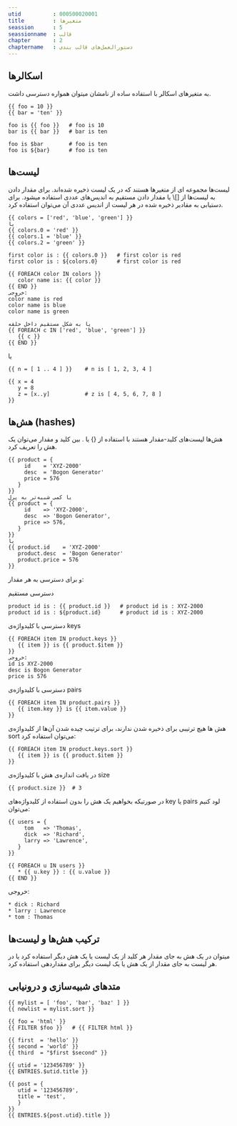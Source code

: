 ```yaml
---
utid          : 000500020001
title         : متغیرها
seassion      : 5
seassionname  : قالب
chapter       : 2
chaptername   : دستورالعمل‌های قالب بندی
---
```



<h2>اسکالرها</h2>

<p>به متغیرهای اسکالر با استفاده ساده از نامشان میتوان همواره دسترسی داشت.</p>

<pre><code>{{ foo = 10 }}
{{ bar = 'ten' }}

foo is {{ foo }}   # foo is 10
bar is {{ bar }}   # bar is ten

foo is $bar        # foo is ten
foo is ${bar}      # foo is ten
</code></pre>

<h2>لیست‌ها</h2>

<p>لیست‌ها مجموعه ای از متغیرها هستند که در یک لیست ذخیره شده‌اند. برای مقدار دادن به لیست‌ها از []\ یا مقدار دادن مستقیم به اندیس‌های عددی استفاده میشود. برای دستیابی به مقادیر ذخیره شده در هر لیست از اندیس عددی آن می‌توان استفاده کرد.</p>

<pre><code>{{ colors = ['red', 'blue', 'green'] }}
یا
{{ colors.0 = 'red' }}
{{ colors.1 = 'blue' }}
{{ colors.2 = 'green' }}

first color is : {{ colors.0 }}   # first color is red
first color is : ${colors.0}      # first color is red

{{ FOREACH color IN colors }}
   color name is: {{ color }}
{{ END }}
خروجی:
color name is red
color name is blue
color name is green

یا به شکل مستقیم داخل حلقه
{{ FOREACH c IN ['red', 'blue', 'green'] }}
   {{ c }}
{{ END }}
</code></pre>

<p>یا</p>

<pre><code>{{ n = [ 1 .. 4 ] }}    # n is [ 1, 2, 3, 4 ] 

{{ x = 4
   y = 8
   z = [x..y]           # z is [ 4, 5, 6, 7, 8 ]
}}
</code></pre>

<h2>هش‌ها (hashes)</h2>

<p>هش‌ها لیست‌های کلید-مقدار هستند با استفاده از {} یا . بین کلید و مقدار می‌توان یک هش را تعریف کرد.</p>

<pre><code>{{ product = {
     id    = 'XYZ-2000'
     desc  = 'Bogon Generator'
     price = 576
   }
}}
یا کمی شبیه‌تر به پرل
{{ product = {
     id    =&gt; 'XYZ-2000',
     desc  =&gt; 'Bogon Generator',
     price =&gt; 576,
   }
}}
یا
{{ product.id    = 'XYZ-2000' 
   product.desc  = 'Bogon Generator'
   product.price = 576 
}}
</code></pre>

<p>و برای دسترسی به هر مقدار:</p>

<p>دسترسی مستقیم</p>

<pre><code>product id is : {{ product.id }}   # product id is : XYZ-2000
product id is : ${product.id}      # product id is : XYZ-2000
</code></pre>

<p>دسترسی با کلیدواژه‌ی keys</p>

<pre><code>{{ FOREACH item IN product.keys }}
   {{ item }} is {{ product.$item }}
}}
خروجی:
id is XYZ-2000
desc is Bogon Generator
price is 576
</code></pre>

<p>دسترسی با کلیدواژه‌ی pairs</p>

<pre><code>{{ FOREACH item IN product.pairs }}
   {{ item.key }} is {{ item.value }}
}} 
</code></pre>

<p>هش ها هیچ ترتیبی برای ذخیره شدن ندارند، برای ترتیب چیده شدن آن‌ها از کلیدواژه‌ی sort می‌توان استفاده کرد:</p>

<pre><code>{{ FOREACH item IN product.keys.sort }}
   {{ item }} is {{ product.$item }}
}}
</code></pre>

<p>در یافت اندازه‌ی هش با کلیدواژه‌ی size</p>

<pre><code>{{ product.size }}  # 3
</code></pre>

<p>در صورتیکه بخواهیم یک هش را بدون استفاده از کلیدواژه‌های key یا pairs لود کنیم می‌توان:</p>

<pre><code>{{ users = {
     tom   =&gt; 'Thomas',
     dick  =&gt; 'Richard',
     larry =&gt; 'Lawrence',
   }
}}

{{ FOREACH u IN users }}
   * {{ u.key }} : {{ u.value }}
{{ END }}
</code></pre>

<p>خروجی:</p>

<pre><code>* dick : Richard
* larry : Lawrence
* tom : Thomas
</code></pre>

<h2>ترکیب هش‌ها و لیست‌ها</h2>

<p>میتوان در یک هش به جای مقدار هر کلید از یک لیست یا یک هش دیگر استفاده کرد یا در هر لیست به جای مقدار از یک هش یا یک لیست دیگر برای مقداردهی استفاده کرد.</p>

<h2>متدهای شبیه‌سازی و درونیابی</h2>

<pre><code>{{ mylist = [ 'foo', 'bar', 'baz' ] }}
{{ newlist = mylist.sort }}

{{ foo = 'html' }}
{{ FILTER $foo }}   # {{ FILTER html }}

{{ first  = 'hello' }}
{{ second = 'world' }}
{{ third  = "$first $second" }}

{{ utid = '123456789' }}
{{ ENTRIES.$utid.title }}

{{ post = {
   utid = '123456789',
   title = 'test',
   }
}}
{{ ENTRIES.${post.utid}.title }}
</code></pre>


